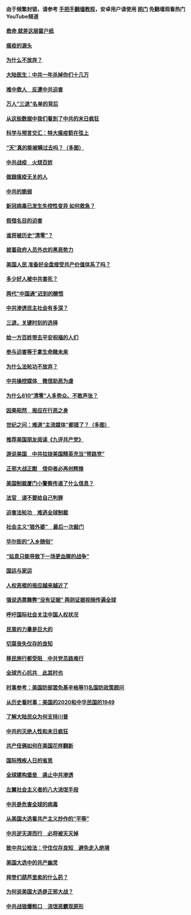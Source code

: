 #### 由于频繁封锁，请参考 [手把手翻墙教程](https://github.com/gfw-breaker/guides/wiki/)，安卓用户请使用 [网门](https://github.com/gfw-breaker/nogfw/blob/master/dl.md?t=01201000) 免翻墙观看热门YouTube频道 

#### [救命 就差这层窗户纸](../pages/251/418706.md?t=01201000) 

#### [瘟疫的源头](../pages/251/418661.md?t=01201000) 

#### [为什么不放弃？](../pages/251/418691.md?t=01201000) 

#### [大陆医生：中共一年杀掉你们十几万](../pages/251/418670.md?t=01201000) 

#### [难中救人　反遭中共迫害](../pages/251/418414.md?t=01201000) 

#### [万人“三退”名单的背后](../pages/251/418505.md?t=01201000) 

#### [从这些数据中我们看到了中共的末日疯狂](../pages/251/418420.md?t=01201000) 

#### [科学与预言交汇：特大瘟疫箭在弦上](../pages/251/418266.md?t=01201000) 

#### [“天”真的能被瞒过去吗？（多图）](../pages/251/418308.md?t=01201000) 

#### [中共战疫　火烧百姓](../pages/251/418220.md?t=01201000) 

#### [做跟瘟疫无关的人](../pages/251/418171.md?t=01201000) 

#### [中共的脆弱](../pages/251/418196.md?t=01201000) 

#### [新冠病毒已发生失控性变异 如何救急？](../pages/251/418032.md?t=01201000) 

#### [假借名目的迫害](../pages/251/418055.md?t=01201000) 

#### [谁将被历史“清零”？](../pages/251/417485.md?t=01201000) 

#### [披着政府人员外衣的黑恶势力](../pages/251/417442.md?t=01201000) 

#### [美国人民 准备好全盘接受共产价值体系了吗？](../pages/251/417491.md?t=01201000) 

#### [多少好人被中共害死？](../pages/251/417144.md?t=01201000) 

#### [两代“中国通”迟到的醒悟](../pages/251/417064.md?t=01201000) 

#### [中共渗透民主社会有多深？](../pages/251/417063.md?t=01201000) 

#### [三退，关键时刻的选择](../pages/251/416969.md?t=01201000) 

#### [给一方百姓带去平安祝福的人们](../pages/251/416941.md?t=01201000) 

#### [参与迫害等于拿生命赌未来](../pages/251/416856.md?t=01201000) 

#### [为什么法轮功不放弃？](../pages/251/416864.md?t=01201000) 

#### [中共操控媒体　微信助恶为虐](../pages/251/416724.md?t=01201000) 

#### [为什么610“清零”人多势众、不敢声张？](../pages/251/416632.md?t=01201000) 

#### [因果昭然　报应在行恶之身](../pages/251/416582.md?t=01201000) 

#### [世纪之问：难道“主流媒体”都错了？（多图）](../pages/251/416571.md?t=01201000) 

#### [推荐美国朋友阅读《九评共产党》](../pages/251/416510.md?t=01201000) 

#### [游说美国　中共拉拢美国精英充当“带路党”](../pages/251/416529.md?t=01201000) 

#### [正邪大战正酣　信仰者必再创辉煌](../pages/251/416433.md?t=01201000) 

#### [美国制裁厦门小警察传递了什么信息？](../pages/251/416432.md?t=01201000) 

#### [法官　请不要给自己判罪](../pages/251/416379.md?t=01201000) 

#### [迫害法轮功　难逃全球制裁](../pages/251/416380.md?t=01201000) 

#### [社会主义“狼外婆”　最后一次敲门](../pages/251/416394.md?t=01201000) 

#### [华尔街的“入乡随俗”](../pages/251/416395.md?t=01201000) 

#### [“姑息只能导致下一场更血腥的战争”](../pages/251/416223.md?t=01201000) 

#### [国运与家运](../pages/251/416224.md?t=01201000) 

#### [人权恶棍的报应越来越近了](../pages/251/416276.md?t=01201000) 

#### [强说选票舞弊“没有证据” 两则证据视频传遍全球](../pages/251/416227.md?t=01201000) 

#### [呼吁国际社会关注中国人权状况](../pages/251/416135.md?t=01201000) 

#### [民意的力量是巨大的](../pages/251/416222.md?t=01201000) 

#### [切莫丧失仅存的良知](../pages/251/416134.md?t=01201000) 

#### [移民旅行都受阻　中共党员路难行](../pages/251/416033.md?t=01201000) 

#### [全球齐心抗共　此其时也](../pages/251/415989.md?t=01201000) 

#### [时事参考：美国防部罢免基辛格等11名国防政策顾问](../pages/251/415970.md?t=01201000) 

#### [从历史看时事：美国的2020和中华民国的1949](../pages/251/415949.md?t=01201000) 

#### [了解大陆民众为何支持川普](../pages/251/415950.md?t=01201000) 

#### [中共的灭绝人性和末日疯狂](../pages/251/415944.md?t=01201000) 

#### [共产伎俩如何在美国花样翻新](../pages/251/415908.md?t=01201000) 

#### [国际残疾人日的省思](../pages/251/415849.md?t=01201000) 

#### [全球建构堡垒　遏止中共渗透](../pages/251/415850.md?t=01201000) 

#### [左翼社会主义者的八大流氓手段](../pages/251/415802.md?t=01201000) 

#### [中共是危害全球的病毒](../pages/251/415569.md?t=01201000) 

#### [从美国大选看共产主义炒作的“平等”](../pages/251/415654.md?t=01201000) 

#### [中共逆天道而行　必将被天灭掉](../pages/251/415626.md?t=01201000) 

#### [致中共公检法：守住仅存良知　避免走入绝境](../pages/251/415627.md?t=01201000) 

#### [美国大选中的共产幽灵](../pages/251/415618.md?t=01201000) 

#### [拜登们葫芦里卖的什么药？](../pages/251/415531.md?t=01201000) 

#### [为何说美国大选是正邪大战？](../pages/251/415530.md?t=01201000) 

#### [中共战狼爆粗口　流氓恶霸现原形](../pages/251/415426.md?t=01201000) 

